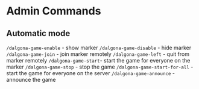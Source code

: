 # Admin Commands

## Automatic mode
`/dalgona-game-enable` - show marker
`/dalgona-game-disable` - hide marker
`/dalgona-game-join` - join marker remotely
`/dalgona-game-left` - quit from marker remotely
`/dalgona-game-start`- start the game for everyone on the marker
`/dalgona-game-stop` - stop the game
`/dalgona-game-start-for-all` - start the game for everyone on the server
`/dalgona-game-announce` - announce the game